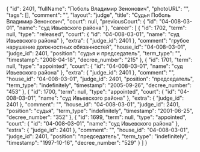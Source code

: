 {
    "id": 2401,
    "fullName": "Поболь Владимир Зенонович",
    "photoURL": "",
    "tags": [],
    "comment": "",
    "layout": "judge",
    "title": "Судья Поболь Владимир Зенонович",
    "court": null,
    "previousCourt": {
        "id": "04-008-03-01",
        "name": "суд Ивьевского района"
    },
    "career": [
        {
            "id": 1702,
            "term": null,
            "type": "released",
            "court": {
                "id": "04-008-03-01",
                "name": "суд Ивьевского района"
            },
            "extra": {
                "judge_id": 2401
            },
            "comment": "грубое нарушение должностных обязанностей",
            "house_id": "04-008-03-01",
            "judge_id": 2401,
            "position": "судья и председатель",
            "term_type": "",
            "timestamp": "2008-04-18",
            "decree_number": "215"
        },
        {
            "id": 1701,
            "term": null,
            "type": "appointed",
            "court": {
                "id": "04-008-03-01",
                "name": "суд Ивьевского района"
            },
            "extra": {
                "judge_id": 2401
            },
            "comment": "",
            "house_id": "04-008-03-01",
            "judge_id": 2401,
            "position": "председатель",
            "term_type": "indefinitely",
            "timestamp": "2005-09-26",
            "decree_number": "453"
        },
        {
            "id": 1700,
            "term": null,
            "type": "appointed",
            "court": {
                "id": "04-008-03-01",
                "name": "суд Ивьевского района"
            },
            "extra": {
                "judge_id": 2401
            },
            "comment": "",
            "house_id": "04-008-03-01",
            "judge_id": 2401,
            "position": "судья",
            "term_type": "indefinitely",
            "timestamp": "2001-06-25",
            "decree_number": "352"
        },
        {
            "id": 1699,
            "term": null,
            "type": "appointed",
            "court": {
                "id": "04-008-03-01",
                "name": "суд Ивьевского района"
            },
            "extra": {
                "judge_id": 2401
            },
            "comment": "",
            "house_id": "04-008-03-01",
            "judge_id": 2401,
            "position": "председатель",
            "term_type": "indefinitely",
            "timestamp": "1997-10-16",
            "decree_number": "529"
        }
    ]
}
